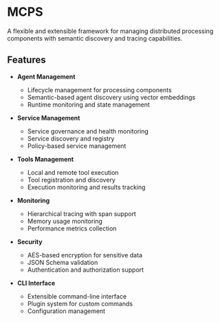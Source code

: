 # MCPS 
A flexible and extensible framework for managing distributed processing components with semantic discovery and tracing capabilities.

## Features

- **Agent Management**
  - Lifecycle management for processing components
  - Semantic-based agent discovery using vector embeddings
  - Runtime monitoring and state management

- **Service Management**
  - Service governance and health monitoring
  - Service discovery and registry
  - Policy-based service management

- **Tools Management**
  - Local and remote tool execution
  - Tool registration and discovery
  - Execution monitoring and results tracking

- **Monitoring**
  - Hierarchical tracing with span support
  - Memory usage monitoring
  - Performance metrics collection

- **Security**
  - AES-based encryption for sensitive data
  - JSON Schema validation
  - Authentication and authorization support

- **CLI Interface**
  - Extensible command-line interface
  - Plugin system for custom commands
  - Configuration management
